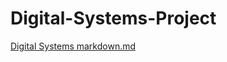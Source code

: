 # Digital-Systems-Project
[Digital Systems markdown.md](https://github.com/msmith2777/Digital-Systems-Project/blob/master/Digital%20Systems%20markdown.md)
